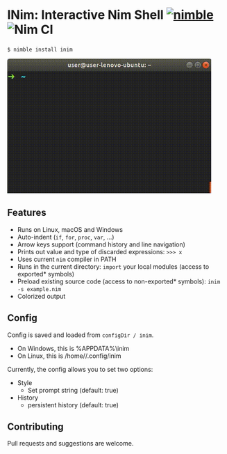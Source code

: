 # INim: Interactive Nim Shell [![nimble](https://raw.githubusercontent.com/yglukhov/nimble-tag/master/nimble.png)](https://github.com/yglukhov/nimble-tag) ![Nim CI](https://github.com/inim-repl/INim/workflows/Nim%20CI/badge.svg)

`$ nimble install inim`

![alt text](https://github.com/AndreiRegiani/INim/blob/master/readme.gif?raw=true)

## Features
* Runs on Linux, macOS and Windows
* Auto-indent (`if`, `for`, `proc`, `var`, ...)
* Arrow keys support (command history and line navigation)
* Prints out value and type of discarded expressions: ```>>> x```
* Uses current `nim` compiler in PATH
* Runs in the current directory: `import` your local modules (access to exported* symbols)
* Preload existing source code (access to non-exported* symbols): `inim -s example.nim`
* Colorized output

## Config
Config is saved and loaded from `configDir / inim`.
* On Windows, this is %APPDATA%\inim
* On Linux, this is /home/<user>/.config/inim

Currently, the config allows you to set two options:
* Style
  * Set prompt string (default: true)
* History
  * persistent history (default: true)

## Contributing
Pull requests and suggestions are welcome.
